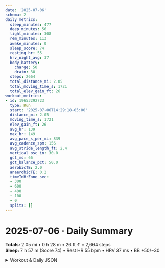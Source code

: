 ```yaml
---
date: '2025-07-06'
schema: 2
daily_metrics:
  sleep_minutes: 477
  deep_minutes: 56
  light_minutes: 308
  rem_minutes: 113
  awake_minutes: 0
  sleep_score: 74
  resting_hr: 55
  hrv_night_avg: 37
  body_battery:
    charge: 50
    drain: 30
  steps: 2664
  total_distance_mi: 2.05
  total_moving_time_s: 1721
  total_elev_gain_ft: 26
workout_metrics:
- id: 19653292723
  type: Run
  start: '2025-07-06T14:29:18-05:00'
  distance_mi: 2.05
  moving_time_s: 1721
  elev_gain_ft: 26
  avg_hr: 139
  max_hr: 149
  avg_pace_s_per_mi: 839
  avg_cadence_spm: 156
  avg_stride_length_ft: 2.4
  vertical_osc_in: 30.0
  gct_ms: 66
  gct_balance_pct: 50.0
  aerobicTE: 2.0
  anaerobicTE: 0.2
  timeInHrZone_sec:
  - 300
  - 600
  - 400
  - 100
  - 0
  splits: []
---
```

# 2025-07-06 · Daily Summary
**Totals:** 2.05 mi • 0 h 28 m • 26 ft ↑ • 2,664 steps  
**Sleep:** 7 h 57 m (Score 74) • Rest HR 55 bpm • HRV 37 ms • BB +50/−30

<details>
<summary>Workout & Daily JSON</summary>

```json
{
  "date": "2025-07-06",
  "schema": 2,
  "daily_metrics": {
    "sleep_minutes": 477,
    "deep_minutes": 56,
    "light_minutes": 308,
    "rem_minutes": 113,
    "awake_minutes": 0,
    "sleep_score": 74,
    "resting_hr": 55,
    "hrv_night_avg": 37,
    "body_battery": {
      "charge": 50,
      "drain": 30
    },
    "steps": 2664,
    "total_distance_mi": 2.05,
    "total_moving_time_s": 1721,
    "total_elev_gain_ft": 26
  },
  "workout_metrics": [
    {
      "id": 19653292723,
      "type": "Run",
      "start": "2025-07-06T14:29:18-05:00",
      "distance_mi": 2.05,
      "moving_time_s": 1721,
      "elev_gain_ft": 26,
      "avg_hr": 139,
      "max_hr": 149,
      "avg_pace_s_per_mi": 839,
      "avg_cadence_spm": 156,
      "avg_stride_length_ft": 2.4,
      "vertical_osc_in": 30.0,
      "gct_ms": 66,
      "gct_balance_pct": 50.0,
      "aerobicTE": 2.0,
      "anaerobicTE": 0.2,
      "timeInHrZone_sec": [
        300,
        600,
        400,
        100,
        0
      ],
      "splits": []
    }
  ]
}
```
</details>
